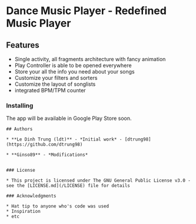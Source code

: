 # Dance Music Player - Redefined Music Player

## Features
* Single activity, all fragments architecture with fancy animation
* Play Controller is able to be opened everywhere
* Store your all the info you need about your songs
* Customize your filters and sorters
* Customize the layout of songlists
* integrated BPM/TPM counter

### Installing
The app will be available in Google Play Store soon.
```
## Authors

* **Le Dinh Trung (ldt)** - *Initial work* - [dtrung98](https://github.com/dtrung98)

* **Ginso89** - *Modifications*


### License

* This project is licensed under The GNU General Public License v3.0 - see the [LICENSE.md](/LICENSE) file for details

### Acknowledgments

* Hat tip to anyone who's code was used
* Inspiration
* etc

